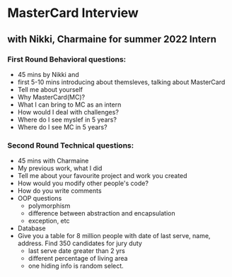 # MasterCard Interview 

## with Nikki, Charmaine for summer 2022 Intern

### First Round Behavioral questions:

- 45 mins by Nikki and 
- first 5-10 mins introducing about themsleves, talking about MasterCard
- Tell me about yourself
- Why MasterCard(MC)?
- What I can bring to MC as an intern
- How would I deal with challenges?
- Where do I see myslef in 5 years?
- Where do I see MC in 5 years? 


### Second Round Technical questions: 

- 45 mins with Charmaine
- My previous work, what I did
- Tell me about your favourite project and work you created
- How would you modify other people's code?
- How do you write comments
- OOP questions 
  - polymorphism
  - difference between abstraction and encapsulation
  - exception, etc
- Database
- Give you a table for 8 million people with date of last serve, name, address. Find 350 candidates for jury duty
  - last serve date greater than 2 yrs
  - different percentage of living area
  - one hiding info is random select.